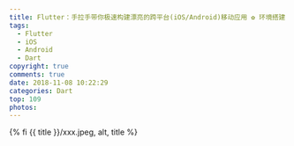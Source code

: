 ```yaml
---
title: Flutter：手拉手带你极速构建漂亮的跨平台(iOS/Android)移动应用 ✿ 环境搭建
tags:
  - Flutter
  - iOS
  - Android
  - Dart
copyright: true
comments: true
date: 2018-11-08 10:22:29
categories: Dart
top: 109
photos:
---
```


{% fi {{ title }}/xxx.jpeg, alt, title %}
